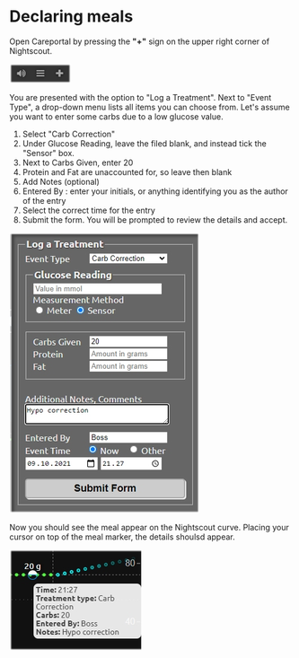 # Declaring meals

Open Careportal by pressing the **"+"** sign on the upper right corner of Nightscout.

![Careportal](../img/careportal.jpg)

You are presented with the option to "Log a Treatment". Next to "Event Type", a drop-down menu lists all items you can choose from. Let's assume you want to enter some carbs due to a low glucose value. 

1. Select "Carb Correction"
2. Under Glucose Reading, leave the filed blank, and instead tick the "Sensor" box.
3. Next to Carbs Given, enter 20
4. Protein and Fat are unaccounted for, so leave then blank
5. Add Notes (optional)
6. Entered By : enter your initials, or anything identifying you as the author of the entry
7. Select the correct time for the entry
8. Submit the form. You will be prompted to review the details and accept.

![Meal](../img/meal.jpg)

Now you should see the meal appear on the Nightscout curve. Placing your cursor on top of the meal marker, the details shoulsd appear.

![Meal2](../img/meal2.jpg)